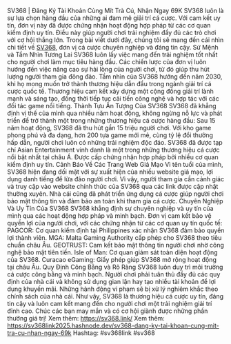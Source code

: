 SV368 | Đăng Ký Tài Khoản Cùng Mít Trà Cú, Nhận Ngay 69K
SV368 luôn là sự lựa chọn hàng đầu của những ai đam mê giải trí cá cược. Với cam kết uy tín, đơn vị này đã được chứng nhận hoạt động hợp pháp từ các cơ quan kiểm định uy tín. Điều này giúp người chơi trải nghiệm đầy đủ các trò chơi với cơ hội thắng lớn. Trong bài viết dưới đây, chúng tôi sẽ mang đến cái nhìn chi tiết về [SV368](https://sv368.link/), đơn vị cá cược chuyên nghiệp và đáng tin cậy.
Sứ Mệnh và Tầm Nhìn Tương Lai
SV368 luôn lấy việc mang đến trải nghiệm tốt nhất cho người chơi làm mục tiêu hàng đầu. Các chiến lược của đơn vị luôn hướng đến việc nâng cao sự hài lòng của người chơi, từ đó giúp thu hút lượng người tham gia đông đảo. Tầm nhìn của SV368 hướng đến năm 2030, khi họ mong muốn trở thành thương hiệu dẫn đầu trong ngành giải trí cá cược quốc tế. Thương hiệu cam kết xây dựng một cộng đồng giải trí lành mạnh và sáng tạo, đồng thời tiếp tục cải tiến công nghệ và hợp tác với các đối tác game nổi tiếng.
Thành Tựu Ấn Tượng Của SV368
SV368 đã khẳng định vị thế của mình qua nhiều năm hoạt động, không ngừng nỗ lực và phát triển để trở thành một trong những thương hiệu cá cược hàng đầu:
Sau 15 năm hoạt động, SV368 đã thu hút gần 15 triệu người chơi.
Với kho game phong phú và đa dạng, hơn 200 tựa game mới mẻ, cùng tỷ lệ đổi thưởng hấp dẫn, người chơi luôn có những trải nghiệm độc đáo.
SV368 đã được tạp chí Asian Entertainment vinh danh là một trong những thương hiệu cá cược nổi bật nhất tại châu Á.
Được cấp chứng nhận hợp pháp bởi nhiều cơ quan kiểm định uy tín.
Cảnh Báo Về Các Trang Web Giả Mạo
Vì tên tuổi của mình, SV368 hiện đang đối mặt với sự xuất hiện của nhiều website giả mạo, lợi dụng danh tiếng để lừa đảo người chơi. Vì vậy, người tham gia cần cảnh giác và truy cập vào website chính thức của SV368 qua các link được cập nhật thường xuyên. Nhà cái cũng đã phát triển ứng dụng cá cược giúp người chơi bảo mật thông tin và đảm bảo an toàn khi tham gia cá cược.
Chuyên Nghiệp Và Uy Tín Của SV368
SV368 khẳng định sự chuyên nghiệp và uy tín của mình qua các hoạt động hợp pháp và minh bạch. Đơn vị cam kết bảo vệ quyền lợi của người chơi, với các chứng nhận từ các cơ quan uy tín quốc tế:
PAGCOR: Cơ quan kiểm định tại Philippines xác nhận SV368 đảm bảo quyền lợi thành viên.
MGA: Malta Gaming Authority cấp phép cho SV368 theo tiêu chuẩn châu Âu.
GEOTRUST: Cam kết bảo mật thông tin người chơi nhờ công nghệ bảo mật tiên tiến.
Isle of Man: Cơ quan giám sát toàn diện hoạt động của SV368.
Curacao eGaming: Giấy phép giúp SV368 mở rộng hoạt động tại châu Âu.
Quy Định Công Bằng và Rõ Ràng
SV368 luôn duy trì môi trường cá cược công bằng và minh bạch. Người chơi phải tuân thủ đầy đủ các quy định của nhà cái và không sử dụng gian lận hay tạo nhiều tài khoản để lợi dụng khuyến mãi. Những hành động vi phạm sẽ bị xử lý nghiêm khắc theo chính sách của nhà cái.
Như vậy, SV368 là thương hiệu cá cược uy tín, đáng tin cậy và luôn cam kết mang đến cho người chơi một trải nghiệm giải trí đỉnh cao. Chúc các bạn may mắn và có cơ hội giành được những phần thưởng giá trị!
Xem thêm: https://sv368.link/
Xem thêm: https://sv368link2025.hashnode.dev/sv368-dang-ky-tai-khoan-cung-mit-tra-cu-nhan-ngay-69k
Hashtag: #sv368link #sv368
